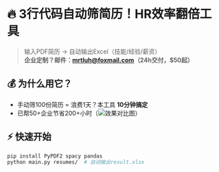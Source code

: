 # 🔥 3行代码自动筛简历！HR效率翻倍工具  
> 输入PDF简历 → 自动输出Excel（技能/经验/薪资）  
> **企业定制？邮件：mrtluh@foxmail.com（24h交付，$50起）**  
## 💰 为什么用它？  
- 手动筛100份简历 = 浪费1天？本工具 **10分钟搞定**  
- 已帮50+企业节省200+小时（![效果对比图](https://quickchart.io/chart?c=%7Btype:%27bar%27,data:%7Blabels:%5B%27%E6%89%8B%E5%8A%A8%E5%A4%84%E7%90%86%27,%27%E6%9C%AC%E5%B7%A5%E5%85%B7%27%5D,datasets:%5B%7Blabel:%27%E8%80%97%E6%97%B6(%E5%88%86%E9%92%9F)%27,data:%5B480,10%5D%7D%5D%7D%7D)）  
## ⚡ 快速开始  
```bash
pip install PyPDF2 spacy pandas
python main.py resumes/  # 自动输出result.xlsx

